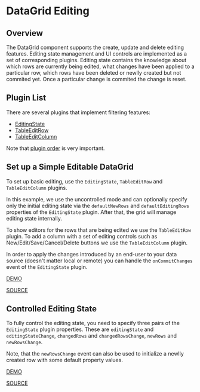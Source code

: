 # DataGrid Editing

## Overview

The DataGrid component supports the create, update and delete editing features. Editing state management and UI controls are implemented as a set of corresponding plugins. Editing state contains the knowledge about which rows are currently being edited, what changes have been applied to a particular row, which rows have been deleted or newlly created but not commited yet. Once a particular change is commited the change is reset.

## Plugin List

There are several plugins that implement filtering features:
- [EditingState](../reference/editing-state.md)
- [TableEditRow](../reference/table-edit-row.md)
- [TableEditColumn](../reference/table-edit-column.md)

Note that [plugin order](../README.md#plugin-order) is very important.

## Set up a Simple Editable DataGrid

To set up basic editing, use the `EditingState`, `TableEditRow` and `TableEditColumn` plugins.

In this example, we use the uncontrolled mode and can optionally specify only the initial editing state via the `defaultNewRows` and `defaultEditingRows` properties of the `EditingState` plugin. After that, the grid will manage editing state internally.

To show editors for the rows that are being edited we use the `TableEditRow` plugin. To add a column with a set of editing controls such as New/Edit/Save/Cancel/Delete buttons we use the `TableEditColumn` plugin.

In order to apply the changes introduced by an end-user to your data source (doesn't matter local or remote) you can handle the `onCommitChanges` event of the `EditingState` plugin.

[DEMO](http://devexpress.github.io/devextreme-reactive/react/datagrid/demos/#/editing/edit-row)

[SOURCE](https://github.com/DevExpress/devextreme-reactive/tree/master/packages/dx-react-demos/src/bootstrap3/editing/edit-row.jsx)

## Controlled Editing State

To fully control the editing state, you need to specify three pairs of the `EditingState` plugin properties. These are `editingState` and `editingStateChange`, `changedRows` and `changedRowsChange`, `newRows` and `newRowsChange`.

Note, that the `newRowsChange` event can also be used to initialize a newlly created row with some default property values.

[DEMO](http://devexpress.github.io/devextreme-reactive/react/datagrid/demos/#/editing/edit-row-controlled)

[SOURCE](https://github.com/DevExpress/devextreme-reactive/tree/master/packages/dx-react-demos/src/bootstrap3/editing/edit-row-controlled.jsx)


